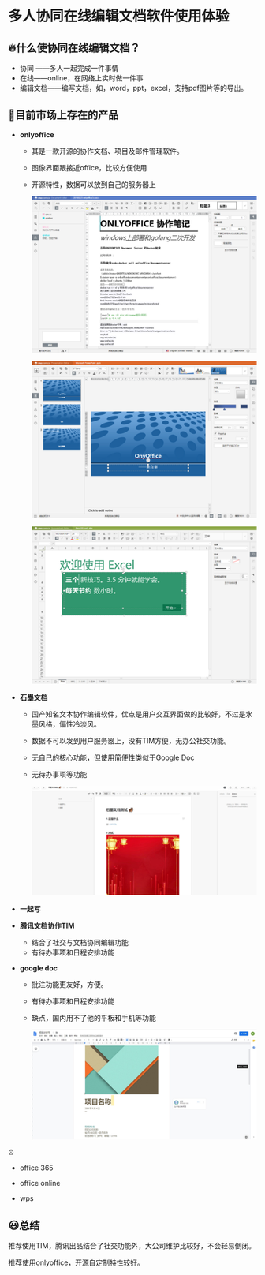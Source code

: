 # 多人协同在线编辑文档软件使用体验

## :fire:什么使协同在线编辑文档？

- 协同 ——多人一起完成一件事情
- 在线——online，在网络上实时做一件事
- 编辑文档——编写文档，如，word，ppt，excel，支持pdf图片等的导出。
## 🚩目前市场上存在的产品

- **onlyoffice**

  * 其是一款开源的协作文档、项目及邮件管理软件。

  * 图像界面跟接近office，比较方便使用

  * 开源特性，数据可以放到自己的服务器上

    ![word](./images/onlyoffice.png)

    ![ppt](./images/onlyoffice_ppt.png)

    ![excel](./images/onlyoffice_excel.png)

    

- **石墨文档**

  - 国产知名文本协作编辑软件，优点是用户交互界面做的比较好，不过是水墨风格，偏性冷淡风。
  
  - 数据不可以发到用户服务器上，没有TIM方便，无办公社交功能。
  
  - 无自己的核心功能，但使用简便性类似于Google Doc
  
  - 无待办事项等功能
  
    ![](./images/石墨文档.jpg)
  
    


- **一起写**

- **腾讯文档协作TIM**

  - 结合了社交与文档协同编辑功能
  - 有待办事项和日程安排功能

- **google doc**

  - 批注功能更友好，方便。
  
  - 有待办事项和日程安排功能
  
  - 缺点，国内用不了他的平板和手机等功能
  
    ![](./images/googleDOC.jpg)

:alarm_clock:[](以下三个均是国内外office主要开发者开发，均有电脑，平板和手机用户端。)

- office 365

- office online

- wps

## :smiley:总结

推荐使用TIM，腾讯出品结合了社交功能外，大公司维护比较好，不会轻易倒闭。

推荐使用onlyoffice，开源自定制特性较好。
